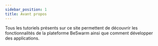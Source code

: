 ```yaml
---
sidebar_position: 1
title: Avant propos
---
```


Tous les tutoriels présents sur ce site permettent de découvrir les fonctionnalités de la plateforme BeSwarm
ainsi que comment développer des applications.